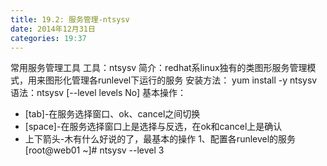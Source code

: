 ```yaml
---
title: 19.2: 服务管理-ntsysv
date: 2014年12月31日
categories: 19:37
---
```

 
常用服务管理工具
工具：ntsysv
简介：redhat系linux独有的类图形服务管理模式，用来图形化管理各runlevel下运行的服务
安装方法： yum install -y ntsysv
语法：ntsysv [--level levels No]
基本操作：
* [tab]-在服务选择窗口、ok、cancel之间切换
* [space]-在服务选择窗口上是选择与反选，在ok和cancel上是确认
* 上下箭头-木有什么好说的了，最基本的操作
1、配置各runlevel的服务
[root@web01 ~]# ntsysv --level 3
